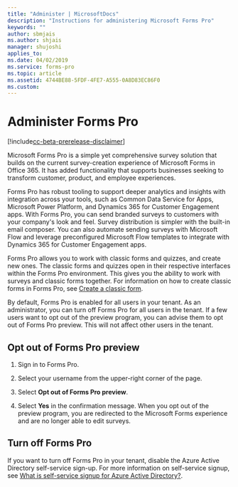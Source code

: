 ```yaml
---
title: "Administer | MicrosoftDocs"
description: "Instructions for administering Microsoft Forms Pro"
keywords: ""
author: sbmjais
ms.author: shjais
manager: shujoshi
applies_to: 
ms.date: 04/02/2019
ms.service: forms-pro
ms.topic: article
ms.assetid: 4744BE88-5FDF-4FE7-A555-0A8D83EC86F0
ms.custom: 
---
```


# Administer Forms Pro

[!include[cc-beta-prerelease-disclaimer](includes/cc-beta-prerelease-disclaimer.md)]

Microsoft Forms Pro is a simple yet comprehensive survey solution that builds on the current survey-creation experience of Microsoft Forms in Office 365. It has added functionality that supports businesses seeking to transform customer, product, and employee experiences.

Forms Pro has robust tooling to support deeper analytics and insights with integration across your tools, such as Common Data Service for Apps, Microsoft Power Platform, and Dynamics 365 for Customer Engagement apps. With Forms Pro, you can send branded surveys to customers with your company's look and feel. Survey distribution is simpler with the built-in email composer. You can also automate sending surveys with Microsoft Flow and leverage preconfigured Microsoft Flow templates to integrate with Dynamics 365 for Customer Engagement apps.

Forms Pro allows you to work with classic forms and quizzes, and create new ones. The classic forms and quizzes open in their respective interfaces within the Forms Pro environment. This gives you the ability to work with surveys and classic forms together. For information on how to create classic forms in Forms Pro, see [Create a classic form](create-classic-form.md).

By default, Forms Pro is enabled for all users in your tenant. As an administrator, you can turn off Forms Pro for all users in the tenant. If a few users want to opt out of the preview program, you can advise them to opt out of Forms Pro preview. This will not affect other users in the tenant.

## Opt out of Forms Pro preview

1. Sign in to Forms Pro.

2. Select your username from the upper-right corner of the page.

3. Select **Opt out of Forms Pro preview**. 

4. Select **Yes** in the confirmation message. When you opt out of the preview program, you are redirected to the Microsoft Forms experience and are no longer able to edit surveys.

## Turn off Forms Pro

If you want to turn off Forms Pro in your tenant, disable the Azure Active Directory self-service sign-up. For more information on self-service signup, see [What is self-service signup for Azure Active Directory?](https://docs.microsoft.com/en-us/azure/active-directory/users-groups-roles/directory-self-service-signup).

